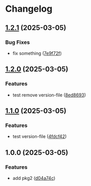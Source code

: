 # Changelog

## [1.2.1](https://github.com/sobird/actions-test/compare/pkg2@v1.2.0...pkg2@v1.2.1) (2025-03-05)


### Bug Fixes

* fix something ([7e9f72f](https://github.com/sobird/actions-test/commit/7e9f72f5366983c1380171b88df1caa16adf151d))

## [1.2.0](https://github.com/sobird/actions-test/compare/pkg2@v1.1.0...pkg2@v1.2.0) (2025-03-05)


### Features

* test remove version-file ([8ed8693](https://github.com/sobird/actions-test/commit/8ed86931304233eaee3b1e0e1c4fb20dd2b8cfe1))

## [1.1.0](https://github.com/sobird/actions-test/compare/pkg2@v1.0.0...pkg2@v1.1.0) (2025-03-05)


### Features

* test version-file ([4fdcf42](https://github.com/sobird/actions-test/commit/4fdcf42b945497a78181b156b35318c708e95f04))

## 1.0.0 (2025-03-05)


### Features

* add pkg2 ([d04a74c](https://github.com/sobird/actions-test/commit/d04a74cfb49c4a37bf1820355fc87774030f78fc))
